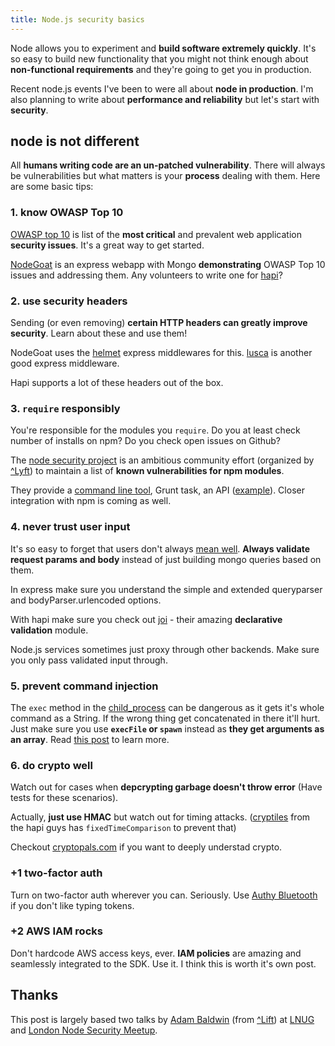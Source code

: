```yaml
---
title: Node.js security basics
---
```


Node allows you to experiment and **build software extremely quickly**. It's so easy to build new functionality that you might not think enough  about **non-functional requirements** and they're going to get you in production.

Recent node.js events I've been to were all about **node in production**. I'm also planning to write about **performance and reliability** but let's start with **security**.

## node is not different

All **humans writing code are an un-patched vulnerability**. There will always be vulnerabilities but what matters is your **process** dealing with them. Here are some basic tips:

### 1. know OWASP Top 10

[OWASP top 10](https://www.owasp.org/index.php/Top_10_2013-Top_10) is list of the **most critical** and prevalent web application **security issues**. It's a great way to get started.

[NodeGoat](https://github.com/OWASP/NodeGoat) is an express webapp with Mongo **demonstrating** OWASP Top 10 issues and addressing them. Any volunteers to write one for [hapi](http://hapijs.com/)?

### 2. use security headers

Sending (or even removing) **certain HTTP headers can greatly improve security**. Learn about these and use them!

NodeGoat uses the [helmet](https://www.npmjs.org/package/helmet) express middlewares for this. [lusca](https://www.npmjs.org/package/lusca) is another good express middleware.

Hapi supports a lot of these headers out of the box.

### 3. ```require``` responsibly

You're responsible for the modules you ```require```. Do you at least check number of installs on npm? Do you check open issues on Github?

The [node security project](https://nodesecurity.io/) is an ambitious community effort (organized by [^Lyft](https://liftsecurity.io/)) to maintain a list of **known vulnerabilities for npm modules**.

They provide a [command line tool](https://www.npmjs.org/package/nsp), Grunt task, an API ([example](https://nodesecurity.io/validate/crumb/2.0.0)). Closer integration with npm is coming as well.

### 4. never trust user input

It's so easy to forget that users don't always [mean well](http://xkcd.com/327/). **Always validate request params and body** instead of just building mongo queries based on them.

In express make sure you understand the simple and extended queryparser and bodyParser.urlencoded options.

With hapi make sure you check out [joi](https://github.com/hapijs/joi) - their amazing **declarative validation** module.

Node.js services sometimes just proxy through other backends. Make sure you only pass validated input through.

### 5. prevent command injection

The ```exec``` method in the [child_process](http://nodejs.org/api/child_process.html) can be dangerous as it gets it's whole command as a String. If the wrong thing get concatenated in there it'll hurt. Just make sure you use **```execFile``` or ```spawn```** instead as **they get arguments as an array**. Read [this post](https://blog.liftsecurity.io/2014/08/19/Avoid-Command-Injection-Node.js) to learn more.

### 6. do crypto well

Watch out for cases when **depcrypting garbage doesn't throw error** (Have tests for these scenarios).

Actually, **just use HMAC** but watch out for timing attacks. ([cryptiles](https://github.com/hapijs/cryptiles) from the hapi guys has ```fixedTimeComparison``` to prevent that)

Checkout [cryptopals.com](http://cryptopals.com/) if you want to deeply understad crypto.

### +1 two-factor auth

Turn on two-factor auth wherever you can. Seriously. Use [Authy Bluetooth](https://www.authy.com/thefuture#bluetooth) if you don't like typing tokens.

### +2 AWS IAM rocks

Don't hardcode AWS access keys, ever. **IAM policies** are amazing and seamlessly integrated to the SDK. Use it. I think this is worth it's own post.

## Thanks

This post is largely based two talks by [Adam Baldwin](https://twitter.com/adam_baldwin) (from [^Lift](http://liftsecurity.io)) at [LNUG](http://lnug.org/) and [London Node Security Meetup](http://attending.io/events/node-security-project-meetup).
